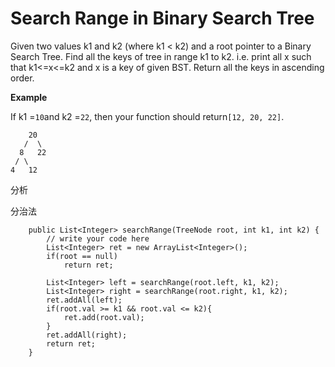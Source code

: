 # Search Range in Binary Search Tree

Given two values k1 and k2 \(where k1 &lt; k2\) and a root pointer to a Binary Search Tree. Find all the keys of tree in range k1 to k2. i.e. print all x such that k1&lt;=x&lt;=k2 and x is a key of given BST. Return all the keys in ascending order.

**Example**

If k1 =`10`and k2 =`22`, then your function should return`[12, 20, 22]`.

```text
    20
   /  \
  8   22
 / \
4   12
```

分析

分治法

```text
    public List<Integer> searchRange(TreeNode root, int k1, int k2) {
        // write your code here
        List<Integer> ret = new ArrayList<Integer>();
        if(root == null)
            return ret;

        List<Integer> left = searchRange(root.left, k1, k2);
        List<Integer> right = searchRange(root.right, k1, k2);
        ret.addAll(left);
        if(root.val >= k1 && root.val <= k2){
            ret.add(root.val);
        }
        ret.addAll(right);
        return ret;
    }
```

